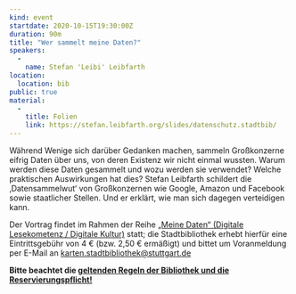 ```yaml
---
kind: event
startdate: 2020-10-15T19:30:00Z
duration: 90m
title: "Wer sammelt meine Daten?"
speakers: 
  -
    name: Stefan 'Leibi' Leibfarth
location:
  location: bib
public: true
material:
  -
    title: Folien
    link: https://stefan.leibfarth.org/slides/datenschutz.stadtbib/
---
```

Während Wenige sich darüber Gedanken machen, sammeln Großkonzerne eifrig Daten über uns, von deren Existenz wir nicht einmal wussten. Warum werden diese Daten gesammelt und wozu werden sie verwendet? Welche praktischen Auswirkungen hat dies? Stefan Leibfarth schildert die ‚Datensammelwut‘ von Großkonzernen wie Google, Amazon und Facebook sowie staatlicher Stellen. Und er erklärt, wie man sich dagegen verteidigen kann.

Der Vortrag findet im Rahmen der Reihe [„Meine Daten“ (Digitale Lesekometenz / Digitale Kultur)](http://www1.stuttgart.de/stadtbuecherei/digitale_lesekompetenz/) statt; die Stadtbibliothek erhebt hierfür eine Eintrittsgebühr von 4 € (bzw. 2,50 € ermäßigt) und bittet um Voranmeldung per E-Mail an karten.stadtbibliothek@stuttgart.de

**Bitte beachtet die [geltenden Regeln der Bibliothek und die Reservierungspflicht!](/2020-06-10-vortragsreihe-coronaregelungen)**
